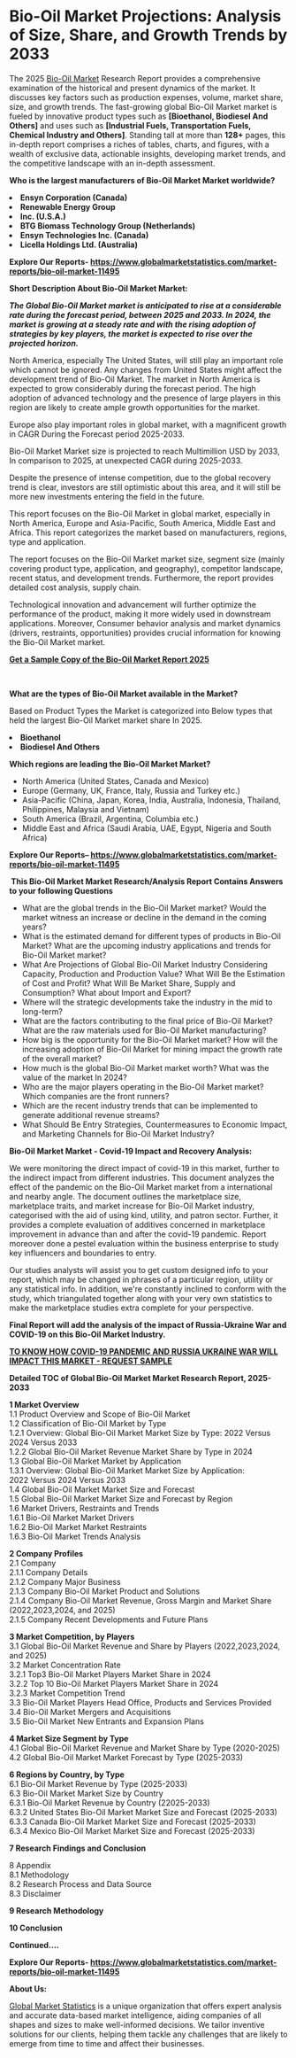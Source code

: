 <H1>Bio-Oil Market Projections: Analysis of Size, Share, and Growth Trends by 2033</H1><p>The 2025 <a href="https://www.globalmarketstatistics.com/market-reports/bio-oil-market-11495">Bio-Oil Market</a> Research Report provides a comprehensive examination of the historical and present dynamics of the market. It discusses key factors such as production expenses, volume, market share, size, and growth trends. The fast-growing global Bio-Oil Market market is fueled by innovative product types such as <strong>[Bioethanol, Biodiesel And Others]</strong> and uses such as <strong>[Industrial Fuels, Transportation Fuels, Chemical Industry and Others]</strong>. Standing tall at more than <strong>128+</strong> pages, this in-depth report comprises a riches of tables, charts, and figures, with a wealth of exclusive data, actionable insights, developing market trends, and the competitive landscape with an in-depth assessment.</p><p><strong>Who is the largest manufacturers of Bio-Oil Market Market worldwide?</strong></p><p><strong><li>Ensyn Corporation (Canada)<li>Renewable Energy Group<li>Inc. (U.S.A.)<li>BTG Biomass Technology Group (Netherlands)<li>Ensyn Technologies Inc. (Canada)<li>Licella Holdings Ltd. (Australia)</strong></p><p><strong>Explore Our Reports-&nbsp;<a href="https://wordhtml.com/">https://www.globalmarketstatistics.com/market-reports/bio-oil-market-11495</a></strong></p><p><strong>Short Description About Bio-Oil Market Market:</strong></p><p><strong><em>The Global Bio-Oil Market market is anticipated to rise at a considerable rate during the forecast period, between 2025 and 2033. In 2024, the market is growing at a steady rate and with the rising adoption of strategies by key players, the market is expected to rise over the projected horizon.</em></strong></p><p>North America, especially The United States, will still play an important role which cannot be ignored. Any changes from United States might affect the development trend of Bio-Oil Market. The market in North America is expected to grow considerably during the forecast period. The high adoption of advanced technology and the presence of large players in this region are likely to create ample growth opportunities for the market.</p><p>Europe also play important roles in global market, with a magnificent growth in CAGR During the Forecast period 2025-2033.</p><p>Bio-Oil Market Market size is projected to reach Multimillion USD by 2033, In comparison to 2025, at unexpected CAGR during 2025-2033.</p><p>Despite the presence of intense competition, due to the global recovery trend is clear, investors are still optimistic about this area, and it will still be more new investments entering the field in the future.</p><p>This report focuses on the Bio-Oil Market in global market, especially in North America, Europe and Asia-Pacific, South America, Middle East and Africa. This report categorizes the market based on manufacturers, regions, type and application.</p><p>The report focuses on the Bio-Oil Market market size, segment size (mainly covering product type, application, and geography), competitor landscape, recent status, and development trends. Furthermore, the report provides detailed cost analysis, supply chain.</p><p>Technological innovation and advancement will further optimize the performance of the product, making it more widely used in downstream applications. Moreover, Consumer behavior analysis and market dynamics (drivers, restraints, opportunities) provides crucial information for knowing the Bio-Oil Market market.</p><p><strong><a href="https://www.globalmarketstatistics.com/market-reports/bio-oil-market-11495">Get a Sample Copy of the Bio-Oil Market Report 2025</a></strong></p><p>&nbsp;</p><p><strong>What are the types of Bio-Oil Market available in the Market?</strong></p><p>Based on Product Types the Market is categorized into Below types that held the largest Bio-Oil Market market share In 2025.</p><p><strong><li>Bioethanol<li>Biodiesel And Others</strong></p><p><strong>Which regions are leading the Bio-Oil Market Market?</strong></p><ul><li>North America (United States, Canada and Mexico)</li><li>Europe (Germany, UK, France, Italy, Russia and Turkey etc.)</li><li>Asia-Pacific (China, Japan, Korea, India, Australia, Indonesia, Thailand, Philippines, Malaysia and Vietnam)</li><li>South America (Brazil, Argentina, Columbia etc.)</li><li>Middle East and Africa (Saudi Arabia, UAE, Egypt, Nigeria and South Africa)</li></ul><p><strong>Explore Our Reports&ndash;&nbsp;<a href="https://www.globalmarketstatistics.com/market-reports/bio-oil-market-11495">https://www.globalmarketstatistics.com/market-reports/bio-oil-market-11495</a></strong></p><p><strong>&nbsp;This Bio-Oil Market Market Research/Analysis Report Contains Answers to your following Questions</strong></p><ul><li>What are the global trends in the Bio-Oil Market market? Would the market witness an increase or decline in the demand in the coming years?</li><li>What is the estimated demand for different types of products in Bio-Oil Market? What are the upcoming industry applications and trends for Bio-Oil Market market?</li><li>What Are Projections of Global Bio-Oil Market Industry Considering Capacity, Production and Production Value? What Will Be the Estimation of Cost and Profit? What Will Be Market Share, Supply and Consumption? What about Import and Export?</li><li>Where will the strategic developments take the industry in the mid to long-term?</li><li>What are the factors contributing to the final price of Bio-Oil Market? What are the raw materials used for Bio-Oil Market manufacturing?</li><li>How big is the opportunity for the Bio-Oil Market market? How will the increasing adoption of Bio-Oil Market for mining impact the growth rate of the overall market?</li><li>How much is the global Bio-Oil Market market worth? What was the value of the market In 2024?</li><li>Who are the major players operating in the Bio-Oil Market market? Which companies are the front runners?</li><li>Which are the recent industry trends that can be implemented to generate additional revenue streams?</li><li>What Should Be Entry Strategies, Countermeasures to Economic Impact, and Marketing Channels for Bio-Oil Market Industry?</li></ul><p><strong>Bio-Oil Market Market - Covid-19 Impact and Recovery Analysis:</strong></p><p>We were monitoring the direct impact of covid-19 in this market, further to the indirect impact from different industries. This document analyzes the effect of the pandemic on the Bio-Oil Market market from a international and nearby angle. The document outlines the marketplace size, marketplace traits, and market increase for Bio-Oil Market industry, categorised with the aid of using kind, utility, and patron sector. Further, it provides a complete evaluation of additives concerned in marketplace improvement in advance than and after the covid-19 pandemic. Report moreover done a pestel evaluation within the business enterprise to study key influencers and boundaries to entry.</p><p>Our studies analysts will assist you to get custom designed info to your report, which may be changed in phrases of a particular region, utility or any statistical info. In addition, we're constantly inclined to conform with the study, which triangulated together along with your very own statistics to make the marketplace studies extra complete for your perspective.</p><p><strong>Final Report will add the analysis of the impact of Russia-Ukraine War and COVID-19 on this Bio-Oil Market Industry.</strong></p><p><strong><a href="https://www.globalmarketstatistics.com/market-reports/bio-oil-market-11495">TO KNOW HOW COVID-19 PANDEMIC AND RUSSIA UKRAINE WAR WILL IMPACT THIS MARKET - REQUEST SAMPLE</a></strong></p><p><strong>Detailed TOC of Global Bio-Oil Market Market Research Report, 2025-2033</strong></p><p><strong>1 Market Overview</strong><br /> 1.1 Product Overview and Scope of Bio-Oil Market<br /> 1.2 Classification of Bio-Oil Market by Type<br /> 1.2.1 Overview: Global Bio-Oil Market Market Size by Type: 2022&nbsp;Versus 2024 Versus 2033<br /> 1.2.2 Global Bio-Oil Market Revenue Market Share by Type in 2024<br /> 1.3 Global Bio-Oil Market Market by Application<br /> 1.3.1 Overview: Global Bio-Oil Market Market Size by Application: 2022&nbsp;Versus 2024 Versus 2033<br /> 1.4 Global Bio-Oil Market Market Size and Forecast<br /> 1.5 Global Bio-Oil Market Market Size and Forecast by Region<br /> 1.6 Market Drivers, Restraints and Trends<br /> 1.6.1 Bio-Oil Market Market Drivers<br /> 1.6.2 Bio-Oil Market Market Restraints<br /> 1.6.3 Bio-Oil Market Trends Analysis</p><p><strong>2 Company Profiles</strong><br /> 2.1 Company<br /> 2.1.1 Company Details<br /> 2.1.2 Company Major Business<br /> 2.1.3 Company Bio-Oil Market Product and Solutions<br /> 2.1.4 Company Bio-Oil Market Revenue, Gross Margin and Market Share (2022,2023,2024, and 2025)<br /> 2.1.5 Company Recent Developments and Future Plans</p><p><strong>3 Market Competition, by Players</strong><br /> 3.1 Global Bio-Oil Market Revenue and Share by Players (2022,2023,2024, and 2025)<br /> 3.2 Market Concentration Rate<br /> 3.2.1 Top3 Bio-Oil Market Players Market Share in 2024<br /> 3.2.2 Top 10 Bio-Oil Market Players Market Share in 2024<br /> 3.2.3 Market Competition Trend<br /> 3.3 Bio-Oil Market Players Head Office, Products and Services Provided<br /> 3.4 Bio-Oil Market Mergers and Acquisitions<br /> 3.5 Bio-Oil Market New Entrants and Expansion Plans</p><p><strong>4 Market Size Segment by Type</strong><br /> 4.1 Global Bio-Oil Market Revenue and Market Share by Type (2020-2025)<br /> 4.2 Global Bio-Oil Market Market Forecast by Type (2025-2033)</p><p><strong>6 Regions by Country, by Type</strong><br /> 6.1 Bio-Oil Market Revenue by Type (2025-2033)<br /> 6.3 Bio-Oil Market Market Size by Country<br /> 6.3.1 Bio-Oil Market Revenue by Country (22025-2033)<br /> 6.3.2 United States Bio-Oil Market Market Size and Forecast (2025-2033)<br /> 6.3.3 Canada Bio-Oil Market Market Size and Forecast (2025-2033)<br /> 6.3.4 Mexico Bio-Oil Market Market Size and Forecast (2025-2033)</p><p><strong>7 Research Findings and Conclusion</strong></p><p>8 Appendix<br /> 8.1 Methodology<br /> 8.2 Research Process and Data Source<br /> 8.3 Disclaimer</p><p><strong>9 Research Methodology</strong></p><p><strong>10 Conclusion</strong></p><p><strong>Continued&hellip;.</strong></p><p><strong>Explore Our Reports-&nbsp;<a href="Bio-Oil Market">https://www.globalmarketstatistics.com/market-reports/bio-oil-market-11495</a></strong></p><p><strong>About Us:</strong></p><p><a href="https://www.globalmarketstatistics.com/">Global Market Statistics</a>&nbsp;is a unique organization that offers expert analysis and accurate data-based market intelligence, aiding companies of all shapes and sizes to make well-informed decisions. We tailor inventive solutions for our clients, helping them tackle any challenges that are likely to emerge from time to time and affect their businesses.</p><p>&nbsp;</p>
